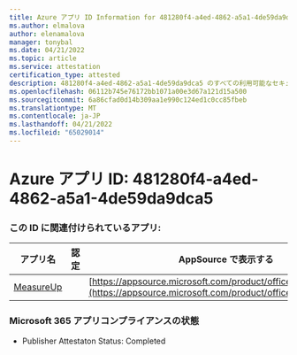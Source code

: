 ```yaml
---
title: Azure アプリ ID Information for 481280f4-a4ed-4862-a5a1-4de59da9dca5
ms.author: elmalova
author: elenamalova
manager: tonybal
ms.date: 04/21/2022
ms.topic: article
ms.service: attestation
certification_type: attested
description: 481280f4-a4ed-4862-a5a1-4de59da9dca5 のすべての利用可能なセキュリティとコンプライアンス情報。
ms.openlocfilehash: 06112b745e76172bb1071a00e3d67a121d15a500
ms.sourcegitcommit: 6a86cfad0d14b309aa1e990c124ed1c0cc85fbeb
ms.translationtype: MT
ms.contentlocale: ja-JP
ms.lasthandoff: 04/21/2022
ms.locfileid: "65029014"
---
```

# <a name="azure-app-id-481280f4-a4ed-4862-a5a1-4de59da9dca5"></a>Azure アプリ ID: 481280f4-a4ed-4862-a5a1-4de59da9dca5


### <a name="apps-associated-with-this-id"></a>この ID に関連付けられているアプリ:
| **アプリ名** | **認定** | **AppSource で表示する** |
|--------------|---------------|-----------------------|
| [MeasureUp](../forward/WA200003111.md) |  | [https://appsource.microsoft.com/product/office/WA200003111](https://appsource.microsoft.com/product/office/WA200003111) |

### <a name="microsoft-365-app-compliance-status"></a>Microsoft 365 アプリコンプライアンスの状態
- Publisher Attestaton Status: Completed
